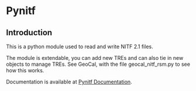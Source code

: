 # Pynitf

## Introduction

This is a python module used to read and write NITF 2.1 files.

The module is extendable, you can add new TREs and can also tie in new objects
to manage TREs. See GeoCal, with the file geocal_nitf_rsm.py to see how this 
works.


Documentation is available at [Pynitf Documentation](https://github.jpl.nasa.gov/pages/Cartography/pynitf/introduction.html).

